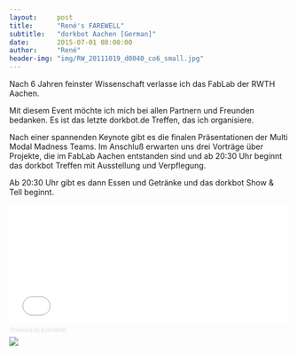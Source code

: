 ```yaml
---
layout:     post
title:      "René's FAREWELL"
subtitle:   "dorkbot Aachen [German]"
date:       2015-07-01 08:00:00
author:     "René"
header-img: "img/RW_20111019_d0040_co6_small.jpg"
---
```

<p>Nach 6 Jahren feinster Wissenschaft verlasse ich das FabLab der RWTH Aachen.</p>
<p>Mit diesem Event m&ouml;chte ich mich bei allen Partnern und Freunden bedanken. Es ist das letzte dorkbot.de Treffen, das ich organisiere.&nbsp;</p>
<p>Nach einer spannenden Keynote gibt es die finalen Pr&auml;sentationen der Multi Modal Madness Teams. Im Anschlu&szlig; erwarten uns drei Vortr&auml;ge &uuml;ber Projekte, die im FabLab Aachen entstanden sind und ab 20:30 Uhr beginnt das dorkbot Treffen mit Ausstellung und Verpflegung.</p>
<p>Ab 20:30 Uhr gibt es dann Essen und Getr&auml;nke und das dorkbot Show &amp; Tell beginnt.</p>
<div style="width:100%; text-align:left;" ><iframe  src="//eventbrite.com/tickets-external?eid=17499366075&ref=etckt" frameborder="0" height="214" width="100%" vspace="0" hspace="0" marginheight="5" marginwidth="5" scrolling="auto" allowtransparency="true"></iframe><div style="font-family:Helvetica, Arial; font-size:10px; padding:5px 0 5px; margin:2px; width:100%; text-align:left;" ><a class="powered-by-eb" style="color: #dddddd; text-decoration: none;" target="_blank" href="http://www.eventbrite.com/r/etckt">Powered by Eventbrite</a></div></div>

<img src="{{ site.url }}/img/farewell_poster.jpg">
